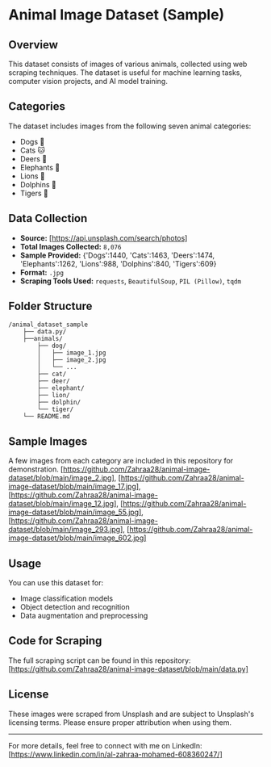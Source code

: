 # Animal Image Dataset (Sample)

## Overview

This dataset consists of images of various animals, collected using web scraping techniques. The dataset is useful for machine learning tasks, computer vision projects, and AI model training.

## Categories

The dataset includes images from the following seven animal categories:

- Dogs 🐶
- Cats 🐱
- Deers 🦌
- Elephants 🐘
- Lions 🦁
- Dolphins 🐬
- Tigers 🐯

## Data Collection

- **Source:** [https://api.unsplash.com/search/photos]
- **Total Images Collected:** `8,076`
- **Sample Provided:** {'Dogs':1440, 'Cats':1463, 'Deers':1474, 'Elephants':1262, 'Lions':988, 'Dolphins':840, 'Tigers':609}
- **Format:** `.jpg`
- **Scraping Tools Used:** `requests`, `BeautifulSoup`, `PIL (Pillow)`, `tqdm`

## Folder Structure

```
/animal_dataset_sample
    ├── data.py/
    ├──animals/
        ├── dog/
        │   ├── image_1.jpg
        │   ├── image_2.jpg
        │   └── ...
        ├── cat/
        ├── deer/
        ├── elephant/
        ├── lion/
        ├── dolphin/
        └── tiger/
    └── README.md
```

## Sample Images

A few images from each category are included in this repository for demonstration.
[https://github.com/Zahraa28/animal-image-dataset/blob/main/image_2.jpg],
[https://github.com/Zahraa28/animal-image-dataset/blob/main/image_17.jpg],
[https://github.com/Zahraa28/animal-image-dataset/blob/main/image_12.jpg],
[https://github.com/Zahraa28/animal-image-dataset/blob/main/image_55.jpg],
[https://github.com/Zahraa28/animal-image-dataset/blob/main/image_293.jpg],
[https://github.com/Zahraa28/animal-image-dataset/blob/main/image_602.jpg]

## Usage

You can use this dataset for:

- Image classification models
- Object detection and recognition
- Data augmentation and preprocessing

## Code for Scraping

The full scraping script can be found in this repository: [https://github.com/Zahraa28/animal-image-dataset/blob/main/data.py]

## License

These images were scraped from Unsplash and are subject to Unsplash's licensing terms. Please ensure proper attribution when using them.

---

For more details, feel free to connect with me on LinkedIn: [https://www.linkedin.com/in/al-zahraa-mohamed-608360247/]

